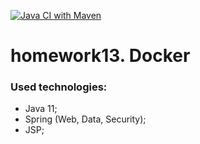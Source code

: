 [![Java CI with Maven](https://github.com/Zdotavv/Enterprise_homework13/actions/workflows/maven.yml/badge.svg)](https://github.com/Zdotavv/Enterprise_homework13/actions/workflows/maven.yml)
# homework13. Docker

### Used technologies:
- Java 11;
- Spring (Web, Data, Security);
- JSP;

